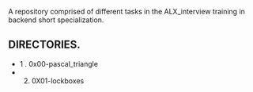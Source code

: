 A repository comprised of different tasks in the ALX_interview training in backend short specialization.

DIRECTORIES.
------------
-
    1 . 0x00-pascal_triangle
-
    2. 0X01-lockboxes
